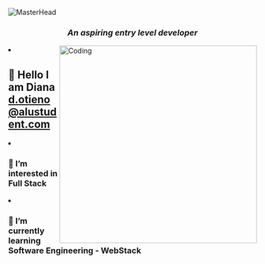 ![MasterHead](https://i.gifer.com/JYOl.gif)

<h3 align="center"><i>An aspiring entry level developer</i></h3>
<img align="right" alt="Coding" width="400" src="https://www.google.com/search?q=tech+queen&tbm=isch&sa=X&sqi=2&ved=2ahUKEwi9uNGixYeAAxVQ2gIHHUNdDqgQ0pQJegQICBAB&biw=767&bih=780&dpr=1.25#imgrc=N9prG86sKxq4dM")

- ## 👋 Hello I am Diana d.otieno@alustudent.com
- ### 👀 I’m interested in Full Stack
- ### 🌱 I’m currently learning Software Engineering - WebStack